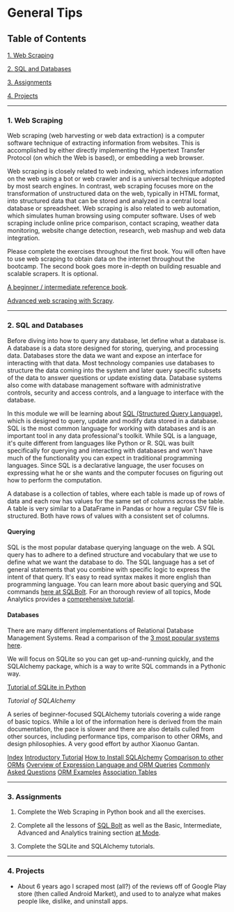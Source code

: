 # General Tips

## Table of Contents
[1. Web Scraping](#section-a)

[2. SQL and Databases](#section-b)

[3. Assignments](#section-c)

[4. Projects](#section-d)

---

### <a name="section-a"></a>1. Web Scraping

Web scraping (web harvesting or web data extraction) is a computer software technique of extracting information from websites. This is accomplished by either directly implementing the Hypertext Transfer Protocol (on which the Web is based), or embedding a web browser.

Web scraping is closely related to web indexing, which indexes information on the web using a bot or web crawler and is a universal technique adopted by most search engines. In contrast, web scraping focuses more on the transformation of unstructured data on the web, typically in HTML format, into structured data that can be stored and analyzed in a central local database or spreadsheet. Web scraping is also related to web automation, which simulates human browsing using computer software. Uses of web scraping include online price comparison, contact scraping, weather data monitoring, website change detection, research, web mashup and web data integration.

Please complete the exercises throughout the first book. You will often have to use web scraping to obtain data on the internet throughout the bootcamp. The second book goes more in-depth on building resuable and scalable scrapers. It is optional.

[A beginner / intermediate reference book](web_scraping_with_python.pdf).

[Advanced web scraping with Scrapy](resources/scrapy.pdf).

---

### <a name="section-b"></a>2. SQL and Databases

Before diving into how to query any database, let define what a database is. A database is a data store designed for storing, querying, and processing data. Databases store the data we want and expose an interface for interacting with that data. Most technology companies use databases to structure the data coming into the system and later query specific subsets of the data to answer questions or update existing data. Database systems also come with database management software with administrative controls, security and access controls, and a language to interface with the database.

In this module we will be learning about [SQL (Structured Query Language)](https://en.wikipedia.org/wiki/SQL), which is designed to query, update and modify data stored in a database. SQL is the most common language for working with databases and is an important tool in any data professional's toolkit. While SQL is a language, it's quite different from languages like Python or R. SQL was built specifically for querying and interacting with databases and won't have much of the functionality you can expect in traditional programming languages. Since SQL is a declarative language, the user focuses on expressing what he or she wants and the computer focuses on figuring out how to perform the computation.

A database is a collection of tables, where each table is made up of rows of data and each row has values for the same set of columns across the table. A table is very similar to a DataFrame in Pandas or how a regular CSV file is structured. Both have rows of values with a consistent set of columns.

#### Querying
SQL is the most popular database querying language on the web. A SQL query has to adhere to a defined structure and vocabulary that we use to define what we want the database to do. The SQL language has a set of general statements that you combine with specific logic to express the intent of that query. It's easy to read syntax makes it more english than programming language. You can learn more about basic querying and SQL commands [here at SQLBolt](https://sqlbolt.com/). For an thorough review of all topics, Mode Analytics provides a [comprehensive tutorial](https://community.modeanalytics.com/sql/tutorial/introduction-to-sql/).

#### Databases

There are many different implementations of Relational Database Management Systems. Read a comparison of the [3 most popular systems here](https://www.digitalocean.com/community/tutorials/sqlite-vs-mysql-vs-postgresql-a-comparison-of-relational-database-management-systems).

We will focus on SQLite so you can get up-and-running quickly, and the SQLAlchemy package, which is a way to write SQL commands in a Pythonic way.

[Tutorial of SQLite in Python](http://sebastianraschka.com/Articles/2014_sqlite_in_python_tutorial.html)

*Tutorial of SQLAlchemy*

A series of beginner-focused SQLAlchemy tutorials covering a wide range of basic topics. While a lot of the information here is derived from the main documentation, the pace is slower and there are also details culled from other sources, including performance tips, comparison to other ORMs, and design philosophies. A very good effort by author Xiaonuo Gantan.

[Index](http://www.pythoncentral.io/series/python-sqlalchemy-database-tutorial/)
[Introductory Tutorial](http://www.pythoncentral.io/introductory-tutorial-python-sqlalchemy/)
[How to Install SQLAlchemy](http://www.pythoncentral.io/how-to-install-sqlalchemy/)
[Comparison to other ORMs](http://www.pythoncentral.io/sqlalchemy-vs-orms/)
[Overview of Expression Language and ORM Queries](http://www.pythoncentral.io/overview-sqlalchemys-expression-language-orm-queries/)
[Commonly Asked Questions](http://www.pythoncentral.io/sqlalchemy-faqs/)
[ORM Examples](http://www.pythoncentral.io/sqlalchemy-orm-examples/)
[Association Tables](http://www.pythoncentral.io/sqlalchemy-association-tables/)

---

### <a name="section-c"></a>3. Assignments

1. Complete the Web Scraping in Python book and all the exercises.

2. Complete all the lessons of [SQL Bolt](https://sqlbolt.com/) as well as the Basic, Intermediate, Advanced and Analytics training section [at Mode](https://community.modeanalytics.com/sql/tutorial/introduction-to-sql/).

3. Complete the SQLite and SQLAlchemy tutorials.

---

### <a name="section-d"></a>4. Projects

- About 6 years ago I scraped most (all?) of the reviews off of Google Play store (then called Android Market), and used to to analyze what makes people like, dislike, and uninstall apps.
